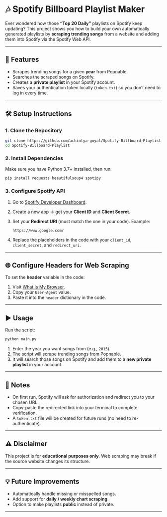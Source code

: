 # 🎶 Spotify Billboard Playlist Maker

Ever wondered how those **“Top 20 Daily”** playlists on Spotify keep updating?
This project shows you how to build your own automatically generated playlists by **scraping trending songs** from a website and adding them into Spotify via the Spotify Web API.

---

## 🚀 Features

* Scrapes trending songs for a given **year** from Popnable.
* Searches the scraped songs on Spotify.
* Creates a **private playlist** in your Spotify account.
* Saves your authentication token locally (`token.txt`) so you don’t need to log in every time.

---

## 🛠️ Setup Instructions

### 1. Clone the Repository

```bash
git clone https://github.com/achintya-goyal/Spotify-Billboard-Playlist.git
cd Spotify-Billboard-Playlist
```

### 2. Install Dependencies

Make sure you have Python 3.7+ installed, then run:

```bash
pip install requests beautifulsoup4 spotipy
```

### 3. Configure Spotify API

1. Go to [Spotify Developer Dashboard](https://developer.spotify.com/dashboard).
2. Create a new app → get your **Client ID** and **Client Secret**.
3. Set your **Redirect URI** (must match the one in your code). Example:

   ```
   https://www.google.com/
   ```
4. Replace the placeholders in the code with your `client_id`, `client_secret`, and `redirect_uri`.

---

## 🌐 Configure Headers for Web Scraping

To set the **header** variable in the code:

1. Visit [What Is My Browser](https://www.whatismybrowser.com/detect/what-http-headers-is-my-browser-sending/).
2. Copy your `User-Agent` value.
3. Paste it into the `header` dictionary in the code.

---

## ▶️ Usage

Run the script:

```bash
python main.py
```

1. Enter the year you want songs from (e.g., `2015`).
2. The script will scrape trending songs from Popnable.
3. It will search those songs on Spotify and add them to a **new private playlist** in your account.

---

## 📌 Notes

* On first run, Spotify will ask for authorization and redirect you to your chosen URL.
* Copy-paste the redirected link into your terminal to complete verification.
* A `token.txt` file will be created for future runs (no need to re-authenticate).

---

## ⚠️ Disclaimer

This project is for **educational purposes only**.
Web scraping may break if the source website changes its structure.

---

## 💡 Future Improvements

* Automatically handle missing or misspelled songs.
* Add support for **daily / weekly chart scraping**.
* Option to make playlists **public** instead of private.

---
